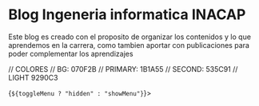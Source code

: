 # Blog Ingeneria informatica INACAP

Este blog es creado con el proposito de organizar los contenidos y lo que aprendemos en la carrera, como tambien aportar con publicaciones para poder complementar los aprendizajes

// COLORES
// BG: 070F2B
// PRIMARY: 1B1A55
// SECOND: 535C91
// LIGHT 9290C3

{`${toggleMenu ? "hidden" : "showMenu"}`}>